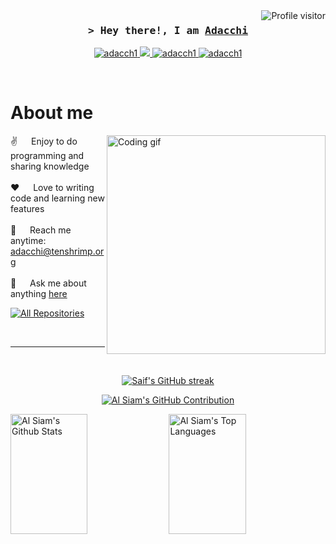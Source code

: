 <!--
<h2 align="center">
  Welcome to Al Siam World!
  <img src="https://media.giphy.com/media/hvRJCLFzcasrR4ia7z/giphy.gif" width="28">
</h2>
-->

<!--
<p align="center">
  <a href="https://github.com/adacch1"><img src="https://readme-typing-svg.herokuapp.com/?lines=Self%20Taught%20Programmer;Front%20End%20Developer;1.5%2B%20years%20of%20coding%20experience;Always%20learning%20new%20things&center=true&width=380&height=45"></a>
</p>

 -->

<a href="https://komarev.com/ghpvc/?username=adacch1">
  <img align="right" src="https://komarev.com/ghpvc/?username=adacch1&label=Visitors&color=0e75b6&style=flat" alt="Profile visitor" />
</a>

<!-- Intro  -->
<h3 align="center">
        <samp>&gt; Hey there!, I am
                <b><a target="_blank" href="https://ayo.so/adacchi">Adacchi</a></b>
        </samp>
</h3>


<p align="center">
 <a href="about:blank" target="blank">
  <img src="https://img.shields.io/badge/Website-DC143C?style=for-the-badge&logo=medium&logoColor=white" alt="adacch1" />
 </a>
 <a href="https://twitter.com/therealadacchi" target="_blank">
  <img src="https://img.shields.io/badge/Twitter-1DA1F2?style=for-the-badge&logo=twitter&logoColor=white" />
 </a>
 <a href="https://instagram.com/hanasatoadacchi" target="_blank">
  <img src="https://img.shields.io/badge/Instagram-fe4164?style=for-the-badge&logo=instagram&logoColor=white" alt="adacch1" />
 </a> 
 <a href="https://facebook.com/hanasatoadacchi" target="_blank">
  <img src="https://img.shields.io/badge/Facebook-20BEFF?&style=for-the-badge&logo=facebook&logoColor=white" alt="adacch1"  />
  </a> 
</p>
<br />

<!-- About Section -->
 # About me
 
<p>
 <img align="right" width="350" src="/assets/programmer.gif" alt="Coding gif" />
  
 ✌️ &emsp; Enjoy to do programming and sharing knowledge <br/><br/>
 ❤️ &emsp; Love to writing code and learning new features<br/><br/>
 📧 &emsp; Reach me anytime: adacchi@tenshrimp.org<br/><br/>
 💬 &emsp; Ask me about anything [here](https://github.com/adacch1/adacch1/issues)

</p>


<p align="left">
  <a href="https://github.com/adacch1?tab=repositories" target="_blank"><img alt="All Repositories" title="All Repositories" src="https://img.shields.io/badge/-All%20Repos-2962FF?style=for-the-badge&logo=koding&logoColor=white"/></a>
</p>

<br/>
<hr/>
<br/>

<p align="center">
  <a href="https://github.com/adacch1">
    <img src="https://github-readme-streak-stats.herokuapp.com/?user=adacch1&theme=radical&border=7F3FBF&background=0D1117" alt="Saif's GitHub streak"/>
  </a>
</p>

<p align="center">
  <a href="https://github.com/adacch1">
    <img src="https://github-profile-summary-cards.vercel.app/api/cards/profile-details?username=adacch1&theme=radical" alt="Al Siam's GitHub Contribution"/>
  </a>
</p>

<a> 
    <a href="https://github.com/adacch1"><img alt="Al Siam's Github Stats" src="https://denvercoder1-github-readme-stats.vercel.app/api?username=adacch1&show_icons=true&count_private=true&theme=react&border_color=7F3FBF&bg_color=0D1117&title_color=F85D7F&icon_color=F8D866" height="192px" width="49.5%"/></a>
  <a href="https://github.com/adacch1"><img alt="Al Siam's Top Languages" src="https://denvercoder1-github-readme-stats.vercel.app/api/top-langs/?username=adacch1&langs_count=8&layout=compact&theme=react&border_color=7F3FBF&bg_color=0D1117&title_color=F85D7F&icon_color=F8D866" height="192px" width="49.5%"/></a>
  <br/>
</a>

<!---
adacch1/adacch1 is a ✨ special ✨ repository because its `README.md` (this file) appears on your GitHub profile.
You can click the Preview link to take a look at your changes.
--->
